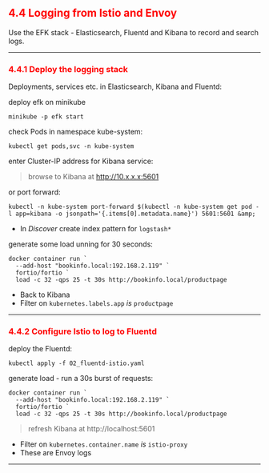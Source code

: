 ## <font color='red'> 4.4 Logging from Istio and Envoy </font>
Use the EFK stack - Elasticsearch, Fluentd and Kibana to record and search logs.

---

### <font color='red'> 4.4.1 Deploy the logging stack </font>
Deployments, services etc. in Elasticsearch, Kibana and Fluentd:

deploy efk on minikube
```
minikube -p efk start
```
check Pods in namespace kube-system:
```
kubectl get pods,svc -n kube-system
```
enter Cluster-IP address for Kibana service:  

> browse to Kibana at http://10.x.x.x:5601

or port forward:
```
kubectl -n kube-system port-forward $(kubectl -n kube-system get pod -l app=kibana -o jsonpath='{.items[0].metadata.name}') 5601:5601 &amp;
```

- In _Discover_ create index pattern for `logstash*`

generate some load unning for 30 seconds:
```
docker container run `
  --add-host "bookinfo.local:192.168.2.119" `
  fortio/fortio `
  load -c 32 -qps 25 -t 30s http://bookinfo.local/productpage
```

- Back to Kibana
- Filter on `kubernetes.labels.app` _is_ `productpage`

---

### <font color='red'> 4.4.2 Configure Istio to log to Fluentd </font>
deploy the Fluentd:
```
kubectl apply -f 02_fluentd-istio.yaml
```
generate load - run a 30s burst of requests:
```
docker container run `
  --add-host "bookinfo.local:192.168.2.119" `
  fortio/fortio `
  load -c 32 -qps 25 -t 30s http://bookinfo.local/productpage
```
> refresh Kibana at http://localhost:5601 

- Filter on `kubernetes.container.name` _is_ `istio-proxy`
- These are Envoy logs 

---